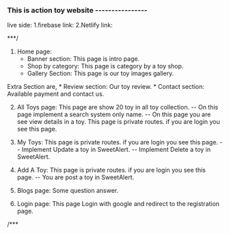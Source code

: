 ### This is action toy website ----------------

live side:
    1.firebase link:
    2.Netlify link:

***/

1. Home page:
    * Banner section: This page is intro page.
    * Shop by category: This page is category by a toy shop.
    * Gallery Section: This page is our toy images gallery.
    
Extra Section are,
    * Review section: Our toy review.
    * Contact section: Available payment and contact us.

2. All Toys page: This page are show 20 toy in all toy collection.
    -- On this page implement a search system only name.
    -- On this page you are see view details in a toy. This page is private routes. if you are login you see this page.

3. My Toys: This page is private routes. if you are login you see this page.
    -- Implement Update a toy in SweetAlert.
    -- Implement Delete a toy in SweetAlert.

4. Add A Toy: This page is private routes. if you are login you see this page.
    -- You are post a toy in SweetAlert.

5. Blogs page: Some question answer.

6. Login page: This page Login with google and redirect to the registration page.

/***
